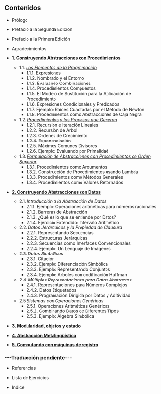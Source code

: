 ## Contenidos

* Prólogo

* Prefacio a la Segunda Edición

* Prefacio a la Primera Edición

* Agradecimientos

* **[1. Construyendo Abstracciones con Procedimientos](./09-capitulo-1.md#%20Capítulo%201)**
  * 1.1. *[Los Elementos de la Programación](./09-capitulo-1.md#11-los-elementos-de-la-programaci%C3%B3n)*
    * 1.1.1. [Expresiones](./09-capitulo-1.md#111-expresiones)
    * 1.1.2. Nombrado y el Entorno
    * 1.1.3. Evaluando Combinaciones
    * 1.1.4. Procedimientos Compuestos
    * 1.1.5. El Modelo de Sustitución para la Aplicación de Procedimiento
    * 1.1.6. Expresiones Condicionales y Predicados
    * 1.1.7. Ejemplo: Raíces Cuadradas por el Método de Newton
    * 1.1.8. Procedimientos como Abstracciones de Caja Negra
  * 1.2. *[Procedimientos y los Procesos que Generan](./09-capitulo-1.md#12-procedimientos-y-los-procesos-que-generan)*
    * 1.2.1. Recursión e Iteración Lineales
    * 1.2.2. Recursión de Arbol
    * 1.2.3. Ordenes de Crecimiento
    * 1.2.4. Exponenciación
    * 1.2.5. Máximos Comunes Divisores
    * 1.2.6. Ejemplo: Evaluando por Primalidad
  * 1.3. *[Formulación de Abstracciones con Procedimientos de Orden Superior](./09-capitulo-1.md#13-formulaci%C3%B3n-de-abstracciones-con-procedimientos-de-orden-superior)*
    * 1.3.1. Procedimientos como Argumentos
    * 1.3.2. Construcción de Procedimientos usando Lambda
    * 1.3.3. Procedimientos como Métodos Generales
    * 1.3.4. Procedimientos como Valores Retornados

* **[2. Construyendo Abstracciones con Datos](./10-capitulo-2.md#%20Capítulo%202)**
  * 2.1. *Introducción a la Abstracción de Datos*
    * 2.1.1. Ejemplo: Operaciones aritméticas para números racionales
    * 2.1.2. Barreras de Abstracción
    * 2.1.3. ¿Qué es lo que se entiende por Datos?
    * 2.1.4. Ejercicio Extendido: Intervalo Aritmético
  * 2.2. *Datos Jerárquicos y la Propiedad de Clausura*
    * 2.2.1. Representando Secuencias
    * 2.2.2. Estructuras Jerárquicas
    * 2.2.3. Secuencias como Interfaces Convencionales
    * 2.2.4. Ejemplo: Un Lenguaje de Imágenes
  * 2.3. *Datos Simbólicos*
    * 2.3.1. Citación
    * 2.3.2. Ejemplo: Diferenciación Simbólica
    * 2.3.3. Ejemplo: Representando Conjuntos
    * 2.3.4. Ejemplo: Arboles con codificación Huffman
  * 2.4. *Múltiples Representaciones para Datos Abstractos*
    * 2.4.1. Representaciones para Números Complejos
    * 2.4.2. Datos Etiquetados
    * 2.4.3. Programación Dirigida por Datos y Aditividad
  * 2.5 *Sistemas con Operaciones Genéricas*
    * 2.5.1. Operaciones Aritméticas Genéricas
    * 2.5.2. Combinando Datos de Diferentes Tipos
    * 2.5.3. Ejemplo: Álgebra Simbólica

* **[3. Modularidad, objetos y estado](./11-capitulo-3.md#%20Capítulo%203)**

* **[4. Abstracción Metalingüística](./12-capitulo-4.md#%20Capítulo%204)**

* **[5. Computando con máquinas de registro](./13-capitulo-5.md#%20Capítulo%205)**

### ---Traducción pendiente---


* Referencias

* Lista de Ejercicios

* Indice
